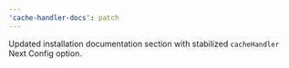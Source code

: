```yaml
---
'cache-handler-docs': patch
---
```


Updated installation documentation section with stabilized `cacheHandler` Next Config option.
